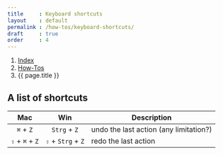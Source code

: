 ```yaml
---
title     : Keyboard shortcuts
layout    : default
permalink : /how-tos/keyboard-shortcuts/
draft     : true
order     : 4
---
```


<nav aria-label="breadcrumb">
  <ol class="breadcrumb small">
    <li class="breadcrumb-item"><a href="{{ site.url }}">Index</a></li>
    <li class="breadcrumb-item"><a href="../../how-tos">How-Tos</a></li>
    <li class="breadcrumb-item active" aria-current="page">{{ page.title }}</li>
  </ol>
</nav>

## A list of shortcuts

| Mac | Win | Description |
| :---: | :---: | --- |
| `⌘` + `Z` | `Strg` + `Z` | undo the last action (any limitation?) |
| `⇧` + `⌘` + `Z` | `⇧` + `Strg` + `Z` | redo the last action  |


[Fontra Pak]: http://github.com/googlefonts/fontra-pak
[build Fontra from source]: ../building-fontra-from-source
[GitHub]: http://github.com
[Actions]: http://github.com/googlefonts/fontra-pak/actions

